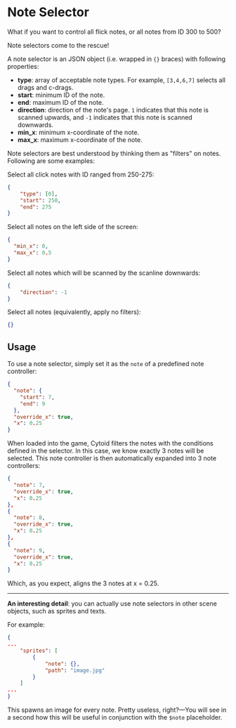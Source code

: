 # Note Selector

What if you want to control all flick notes, or all notes from ID 300 to 500?&#x20;

Note selectors come to the rescue!

A note selector is an JSON object (i.e. wrapped in `{}` braces) with following properties:

* **type**: array of acceptable note types. For example, `[3,4,6,7]` selects all drags and c-drags.
* **start**: minimum ID of the note.
* **end**: maximum ID of the note.
* **direction**: direction of the note's page. `1` indicates that this note is scanned upwards, and `-1` indicates that this note is scanned downwards.
* **min\_x**: minimum x-coordinate of the note.
* **max\_x**: maximum x-coordinate of the note.

Note selectors are best understood by thinking them as "filters" on notes. Following are some examples:

Select all click notes with ID ranged from 250-275:

```json
{
	"type": [0],
	"start": 250,
	"end": 275
}
```

Select all notes on the left side of the screen:

```json
{
  "min_x": 0,
  "max_x": 0.5
}
```

Select all notes which will be scanned by the scanline downwards:

```json
{
	"direction": -1
}
```

Select all notes (equivalently, apply no filters):

```json
{}
```

## Usage

To use a note selector, simply set it as the `note` of a predefined note controller:

```json
{
  "note": {
    "start": 7,
    "end": 9
  },
  "override_x": true,
  "x": 0.25
}
```

When loaded into the game, Cytoid filters the notes with the conditions defined in the selector. In this case, we know exactly 3 notes will be selected. This note controller is then automatically expanded into 3 note controllers:

```json
{
  "note": 7,
  "override_x": true,
  "x": 0.25
},
{
  "note": 8,
  "override_x": true,
  "x": 0.25
},
{
  "note": 9,
  "override_x": true,
  "x": 0.25
}
```

Which, as you expect, aligns the 3 notes at x = 0.25.

***

**An interesting detail**: you can actually use note selectors in other scene objects, such as sprites and texts.&#x20;

For example:

```json
{
...
	"sprites": [
		{
			"note": {},
			"path": "image.jpg"
		}
	]
...
}
```

This spawns an image for every note. Pretty useless, right?—You will see in a second how this will be useful in conjunction with the `$note` placeholder.
